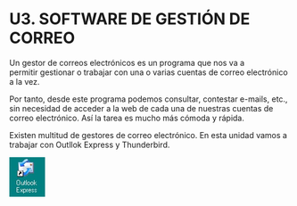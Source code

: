 
# U3. SOFTWARE DE GESTIÓN DE CORREO

Un gestor de correos electrónicos es un programa que nos va a permitir gestionar o trabajar con una o varias cuentas de correo electrónico a la vez.

Por tanto, desde este programa podemos consultar, contestar e-mails, etc., sin necesidad de acceder a la web de cada una de nuestras cuentas de correo electrónico. Así la tarea es mucho más cómoda y rápida.

Existen multitud de gestores de correo electrónico. En esta unidad vamos a trabajar con Outllok Express y Thunderbird.


![1.26. Iconos. Captura de pantalla.](img/correo18.jpg)



